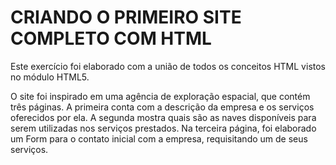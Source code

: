 
# CRIANDO O PRIMEIRO SITE COMPLETO COM HTML

Este exercício foi elaborado com a união de todos os conceitos HTML vistos no módulo HTML5.

O site foi inspirado em uma agência de exploração espacial, que contém três páginas.
A primeira conta com a descrição da empresa e os serviços oferecidos por ela.
A segunda mostra quais são as naves disponíveis para serem utilizadas nos serviços prestados.
Na terceira página, foi elaborado um Form para o contato inicial com a empresa, requisitando um de seus serviços.